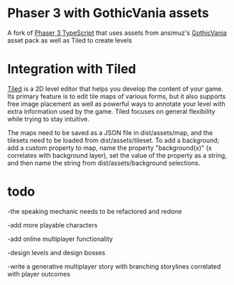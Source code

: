 # Phaser 3 with GothicVania assets

A fork of [Phaser 3 TypeScript](https://github.com/photonstorm/phaser3-typescript-project-template) that uses assets from ansimuz's [GothicVania](https://ansimuz.itch.io/) asset pack as well as Tiled to create levels

# Integration with Tiled

[Tiled](mapeditor.org) is a 2D level editor that helps you develop the content of your game. Its primary feature is to edit tile maps of various forms, but it also supports free image placement as well as powerful ways to annotate your level with extra information used by the game. Tiled focuses on general flexibility while trying to stay intuitive.

The maps need to be saved as a JSON file in dist/assets/map, and the tilesets need to be loaded from dist/assets/tileset. To add a background; add a custom property to map, name the property "background(x)" (x correlates with background layer), set the value of the property as a string, and then name the string from dist/assets/background selections.

# todo

-the speaking mechanic needs to be refactored and redone

-add more playable characters

-add online multiplayer functionality

-design levels and design bosses

-write a generative multiplayer story with branching storylines correlated with player outcomes
